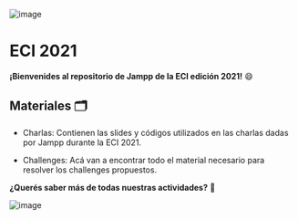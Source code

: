 
![image](https://user-images.githubusercontent.com/83473101/126707780-19a9e468-f5b7-4dc2-8719-ff43081fcc5b.png)

# ECI 2021 

**¡Bienvenides al repositorio de Jampp de la ECI edición 2021!** 😄

## Materiales 🗂

* Charlas:
Contienen las slides y códigos utilizados en las charlas dadas por Jampp durante la ECI 2021.

* Challenges:
Acá van a encontrar todo el material necesario para resolver los challenges propuestos.


**¿Querés saber más de todas nuestras actividades?** 🤔

![image](https://user-images.githubusercontent.com/83473101/126790599-c4e67c91-ab6c-4705-9640-60ebc54e01e1.png)
